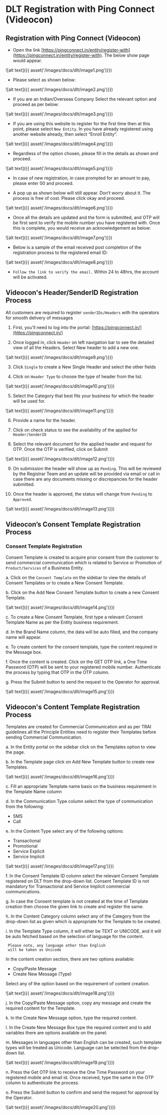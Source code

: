# DLT Registration with Ping Connect (Videocon) 

## Registration with Ping Connect (Videocon)
* Open the link [https://pingconnect.in/entity/register-with](https://pingconnect.in/entity/register-with).
The below show page would appear.

![alt text]({{ asset('/images/docs/dlt/image1.png')}})
* Please select as shown below:

![alt text]({{ asset('/images/docs/dlt/image2.png')}})

* If you are an Indian/Overseas Company Select the relevant option and proceed as per below:

![alt text]({{ asset('/images/docs/dlt/image3.png')}})

* If you are using this website to register for the first time then at this point, please select `New Entity`. In you have already registered using another website already, then select “Enroll Entity”.  

![alt text]({{ asset('/images/docs/dlt/image4.png')}})

* Regardless of the option chosen, please fill in the details as shown and proceed.

![alt text]({{ asset('/images/docs/dlt/image5.png')}})

* In case of new registration, in case prompted for an amount to pay, please enter 00 and proceed.

* A pop up as shown below will still appear. Don’t worry about it. The process is free of cost. Please click okay and proceed.

![alt text]({{ asset('/images/docs/dlt/image6.png')}})

* Once all the details are updated and the form is submitted, and OTP will be first sent to verify the mobile number you have registered with. Once this is complete, you would receive an acknowledgement as below:
 
![alt text]({{ asset('/images/docs/dlt/image7.png')}})

* Below is a sample of the email received post completion of the registration process to the registered email ID:

![alt text]({{ asset('/images/docs/dlt/image8.png')}})

* `Follow the link to verify the email.`
Within 24 to 48hrs, the account will be activated.


## Videocon's Header/SenderID Registration Process 

All customers are required to register `senderIDs/Headers` with the operators for smooth delivery of messages

1. First, you'll need to log into the portal: [https://pingconnect.in/](https://pingconnect.in/) 

2. Once logged in, click `Header` on left navigation bar to see the detailed view of all the Headers. Select New header to add a new one.

![alt text]({{ asset('/images/docs/dlt/image9.png')}})


3. Click `Single` to create a New Single Header and select the other fields
 
4. Click on `Header Type`  to choose the type of header from the list.

![alt text]({{ asset('/images/docs/dlt/image10.png')}})

5. Select the Category that best fits your business for which the header will be used for.

![alt text]({{ asset('/images/docs/dlt/image11.png')}})

6. Provide a name for the header. 

7. Click on check status to see the availability of the applied for `Header/SenderID`
 
8. Select the relevant document for the applied header and request for OTP. Once the OTP is verified, click on Submit


![alt text]({{ asset('/images/docs/dlt/image12.png')}})

9. On submission the header will show up as `Pending`. This will be reviewed by the Registrar Team and an update will be provided via email or call in case there are any documents missing or discrepancies for the header submitted.
 
10. Once the header is approved, the status will change from `Pending` to `Approved`.

![alt text]({{ asset('/images/docs/dlt/image13.png')}})

## Videocon’s Consent Template Registration Process

### Consent Template Registration
Consent Template is created to acquire prior consent from the customer to send commercial communication which is related to Service or Promotion of `Product/Services` of a Business Entity.

a. Click on the `Consent Template` on the sidebar to view the details of Consent Templates or to create a New Consent Template.

b. Click on the Add New Consent Template button to create a new Consent Template.

![alt text]({{ asset('/images/docs/dlt/image14.png')}})

c. To create a New Consent Template, first type a relevant Consent Template Name as per the Entity business requirement.

d. In the Brand Name column, the data will be auto filled, and the company name will appear.

e. To create content for the consent template, type the content required in the Message box.

f. Once the content is created. Click on the GET OTP link, a One Time Password (OTP) will be sent to your registered mobile number. Authenticate the process by typing that OTP in the OTP column.

g. Press the Submit button to send the request to the Operator for approval.

![alt text]({{ asset('/images/docs/dlt/image15.png')}})


## Videocon's Content Template Registration Process 

Templates are created for Commercial Communication and as per TRAI guidelines all the Principle Entities need to register their Templates before sending Commercial Communication.

a. In the Entity portal on the sidebar click on the Templates option to view the page.

b. In the Template page click on Add New Template button to create new Templates.

![alt text]({{ asset('/images/docs/dlt/image16.png')}})

c. Fill an appropriate Template name basis on the business requirement in the Template Name column

d. In the Communication Type column select the type of communication from the following:

* SMS
* Call

e. In the Content Type select any of the following options:

* Transactional
* Promotional
* Service Explicit
* Service Implicit

![alt text]({{ asset('/images/docs/dlt/image17.png')}})

f. In the Consent Template ID column select the relevant Consent Template registered on DLT from the drop-down list. Consent Template ID is not mandatory for Transactional and Service Implicit commercial communications.

g. In case the Consent template is not created at the time of Template creation then choose the given link to create and register the same.

h. In the Content Category column select any of the Category from the drop-down list as given which is appropriate for the Template to be created.

i. In the Template Type column, it will either be TEXT or UNICODE, and it will be auto fetched based on the selection of language for the content. 
 ```
  Please note, any language other than English 
  will be taken as Unicode
 ```
In the content creation section, there are two options available:
- Copy/Paste Message
- Create New Message (Type)

Select any of the option based on the requirement of content creation.  

![alt text]({{ asset('/images/docs/dlt/image18.png')}})

j. In the Copy/Paste Message option, copy any message and create the required content for the Template.

k. In the Create New Message option, type the required content.

l. In the Create New Message Box type the required content and to add variables there are options available on the panel.

m. Messages in languages other than English can be created, such template types will be treated as Unicode. Language can be selected from the drop-down list.

![alt text]({{ asset('/images/docs/dlt/image19.png')}})

n. Press the Get OTP link to receive the One Time Password on your registered mobile and email id. Once received, type the same in the OTP column to authenticate the process.

o. Press the Submit button to confirm and send the request for approval by the Operator.

![alt text]({{ asset('/images/docs/dlt/image20.png')}})
